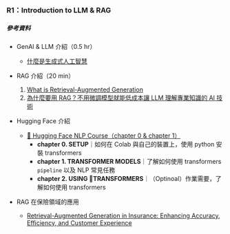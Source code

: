 ### R1：Introduction to LLM & RAG

##### 參考資料
- GenAI & LLM 介紹（0.5 hr）
  - [什麼是生成式人工智慧](https://www.youtube.com/watch?v=JGtqpQXfJis)
- RAG 介紹（20 min）
  1. [What is Retrieval-Augmented Generation](https://www.youtube.com/watch?v=T-D1OfcDW1M)
  2. [為什麼要用 RAG？不用微調模型就能低成本讓 LLM 理解專業知識的 AI 技術](https://tw.alphacamp.co/blog/what-is-rag-ai-technology-and-how-does-retrieval-augmented-generation-work)
- Hugging Face 介紹
  - [🤗 Hugging Face NLP Course（chapter 0 & chapter 1）](https://huggingface.co/learn/nlp-course/chapter0/1?fw=pt)
    - **chapter 0. SETUP**｜如何在 Colab 與自己的裝置上，使用 python 安裝 transformers
    - **chapter 1. TRANSFORMER MODELS**｜了解如何使用 transformers `pipeline` 以及 NLP 常見任務
    - **chapter 2. USING 🤗TRANSFORMERS**｜（Optinoal）作業需要，了解如何使用 transformers
    
- RAG 在保險領域的應用
  - [Retrieval-Augmented Generation in Insurance: Enhancing Accuracy, Efficiency, and Customer Experience](https://ingestai.io/blog/rag-in-insurance#title2)